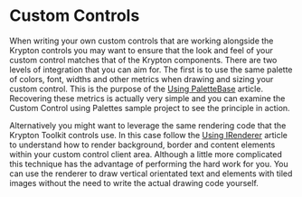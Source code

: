 # Custom Controls

When writing your own custom controls that are working alongside the Krypton controls you may want to ensure that the look and feel of your custom control matches that of the Krypton components. There are two levels of integration that you can aim for. The first is to use the same palette of colors, font, widths and other metrics when drawing and sizing your custom control. This is the purpose of the [Using PaletteBase](Custom%20Controls/Using%20PaletteBase.md) article. Recovering these metrics is actually very simple and you can examine the Custom Control using Palettes sample project to see the principle in action.

Alternatively you might want to leverage the same rendering code that the Krypton Toolkit controls use. In this case follow the [Using IRenderer](Custom%20Controls/Using%20IRenderer.md) article to understand how to render background, border and content elements within your custom control client area. Although a little more complicated this technique has the advantage of performing the hard work for you. You can use the renderer to draw vertical orientated text and elements with tiled images without the need to write the actual drawing code yourself.
